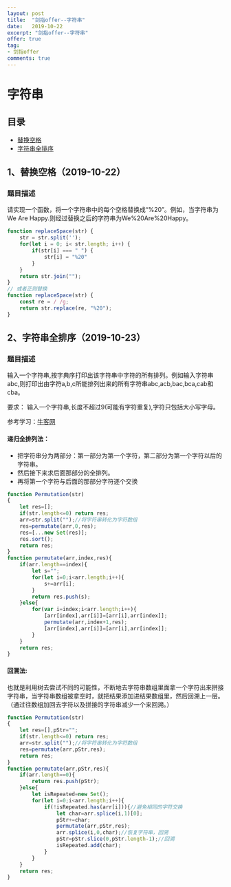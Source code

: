 ```yaml
---
layout: post
title:  "剑指offer--字符串"
date:   2019-10-22
excerpt: "剑指offer--字符串" 
offer: true
tag:
- 剑指offer
comments: true
---
```


# 字符串

## 目录

* [替换空格](#1替换空格（2019-10-22）)
* [字符串全排序](#2字符串全排序（2019-10-23）)


## 1、替换空格（2019-10-22）

### 题目描述

请实现一个函数，将一个字符串中的每个空格替换成“%20”。例如，当字符串为We Are Happy.则经过替换之后的字符串为We%20Are%20Happy。

```javascript
function replaceSpace(str) {
    str = str.split('');
    for(let i = 0; i< str.length; i++) {
        if(str[i] === " ") {
            str[i] = "%20"
        }
    }
    return str.join("");
}
// 或者正则替换
function replaceSpace(str) {
    const re = / /g;
    return str.replace(re, "%20");
}
```

## 2、字符串全排序（2019-10-23）

### 题目描述

输入一个字符串,按字典序打印出该字符串中字符的所有排列。例如输入字符串abc,则打印出由字符a,b,c所能排列出来的所有字符串abc,acb,bac,bca,cab和cba。

要求： 输入一个字符串,长度不超过9(可能有字符重复),字符只包括大小写字母。

参考学习：[牛客网](https://www.nowcoder.com/questionTerminal/fe6b651b66ae47d7acce78ffdd9a96c7)

#### 递归全排列法：

* 把字符串分为两部分：第一部分为第一个字符，第二部分为第一个字符以后的字符串。
* 然后接下来求后面那部分的全排列。
* 再将第一个字符与后面的那部分字符逐个交换
```javascript
function Permutation(str)
{
    let res=[];
    if(str.length<=0) return res;
    arr=str.split("");//将字符串转化为字符数组
    res=permutate(arr,0,res);
    res=[...new Set(res)];
    res.sort();
    return res;
}
function permutate(arr,index,res){
    if(arr.length==index){
        let s="";
        for(let i=0;i<arr.length;i++){
            s+=arr[i];
        }
        return res.push(s);
    }else{
        for(var i=index;i<arr.length;i++){
            [arr[index],arr[i]]=[arr[i],arr[index]];
            permutate(arr,index+1,res);
            [arr[index],arr[i]]=[arr[i],arr[index]];
        }
    }
    return res;
}
```

#### 回溯法:

也就是利用树去尝试不同的可能性，不断地去字符串数组里面拿一个字符出来拼接字符串，当字符串数组被拿空时，就把结果添加进结果数组里，然后回溯上一层。（通过往数组加回去字符以及拼接的字符串减少一个来回溯。）

```javascript
function Permutation(str)
{
    let res=[],pStr="";
    if(str.length<=0) return res;
    arr=str.split("");//将字符串转化为字符数组
    res=permutate(arr,pStr,res);
    return res;
}
function permutate(arr,pStr,res){
    if(arr.length==0){
        return res.push(pStr);
    }else{
        let isRepeated=new Set();
        for(let i=0;i<arr.length;i++){
            if(!isRepeated.has(arr[i])){//避免相同的字符交换
                let char=arr.splice(i,1)[0];
                pStr+=char;
                permutate(arr,pStr,res);
                arr.splice(i,0,char);//恢复字符串，回溯
                pStr=pStr.slice(0,pStr.length-1);//回溯
                isRepeated.add(char);
            }
        }
    }
    return res;
}
```


